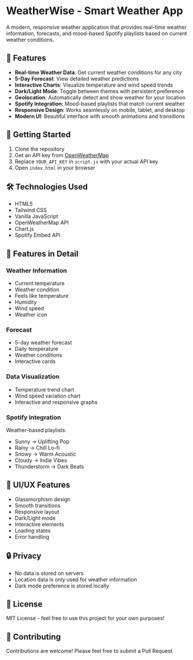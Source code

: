 # WeatherWise - Smart Weather App

A modern, responsive weather application that provides real-time weather information, forecasts, and mood-based Spotify playlists based on current weather conditions.

## 🌟 Features

- **Real-time Weather Data**: Get current weather conditions for any city
- **5-Day Forecast**: View detailed weather predictions
- **Interactive Charts**: Visualize temperature and wind speed trends
- **Dark/Light Mode**: Toggle between themes with persistent preference
- **Geolocation**: Automatically detect and show weather for your location
- **Spotify Integration**: Mood-based playlists that match current weather
- **Responsive Design**: Works seamlessly on mobile, tablet, and desktop
- **Modern UI**: Beautiful interface with smooth animations and transitions

## 🚀 Getting Started

1. Clone the repository
2. Get an API key from [OpenWeatherMap](https://openweathermap.org/api)
3. Replace `YOUR_API_KEY` in `script.js` with your actual API key
4. Open `index.html` in your browser

## 🛠️ Technologies Used

- HTML5
- Tailwind CSS
- Vanilla JavaScript
- OpenWeatherMap API
- Chart.js
- Spotify Embed API

## 📱 Features in Detail

### Weather Information
- Current temperature
- Weather condition
- Feels like temperature
- Humidity
- Wind speed
- Weather icon

### Forecast
- 5-day weather forecast
- Daily temperature
- Weather conditions
- Interactive cards

### Data Visualization
- Temperature trend chart
- Wind speed variation chart
- Interactive and responsive graphs

### Spotify Integration
Weather-based playlists:
- Sunny → Uplifting Pop
- Rainy → Chill Lo-fi
- Snowy → Warm Acoustic
- Cloudy → Indie Vibes
- Thunderstorm → Dark Beats

## 🎨 UI/UX Features

- Glassmorphism design
- Smooth transitions
- Responsive layout
- Dark/Light mode
- Interactive elements
- Loading states
- Error handling

## 🔒 Privacy

- No data is stored on servers
- Location data is only used for weather information
- Dark mode preference is stored locally

## 📝 License

MIT License - feel free to use this project for your own purposes!

## 🤝 Contributing

Contributions are welcome! Please feel free to submit a Pull Request. 